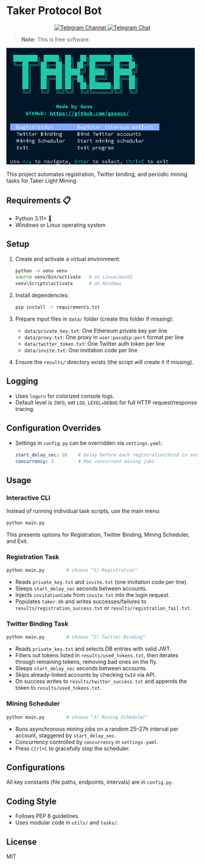 # Taker Protocol Bot
<p align="center">
  <a href="https://t.me/gans_software">
    <img src="https://img.shields.io/badge/Telegram-Channel-blue?style=for-the-badge&logo=telegram" alt="Telegram Channel">
  </a>
  <a href="https://t.me/ganssoftwarechat">
    <img src="https://img.shields.io/badge/Telegram-Chat-blue?style=for-the-badge&logo=telegram" alt="Telegram Chat">
  </a>
</p>

> **Note:** This is free software.

![Interface](interface.png)

This project automates registration, Twitter binding, and periodic mining tasks for Taker Light Mining.

## Requirements 📋

- Python 3.11+ 🐍
- Windows or Linux operating system

## Setup

1. Create and activate a virtual environment:
   ```bash
   python -m venv venv
   source venv/bin/activate   # on Linux/macOS
   venv\Scripts\activate      # on Windows
   ```

2. Install dependencies:
   ```bash
   pip install -r requirements.txt
   ```

3. Prepare input files in `data/` folder (create this folder if missing):
   - `data/private_key.txt`: One Ethereum private key per line
   - `data/proxy.txt`: One proxy in `user:pass@ip:port` format per line
   - `data/twitter_token.txt`: One Twitter auth token per line
   - `data/invite.txt`: One invitation code per line

4. Ensure the `results/` directory exists (the script will create it if missing).

## Logging
- Uses `loguru` for colorized console logs.
- Default level is `INFO`, set `LOG_LEVEL=DEBUG` for full HTTP request/response tracing.

## Configuration Overrides
- Settings in `config.py` can be overridden via `settings.yaml`:
  ```yaml
  start_delay_sec: 10    # Delay before each registration/bind in seconds
  concurrency: 3         # Max concurrent mining jobs
  ```

## Usage
### Interactive CLI
Instead of running individual task scripts, use the main menu:
```bash
python main.py
```
This presents options for Registration, Twitter Binding, Mining Scheduler, and Exit.

### Registration Task
```bash
python main.py        # choose "1) Registration"
```
- Reads `private_key.txt` and `invite.txt` (one invitation code per line).
- Sleeps `start_delay_sec` seconds between accounts.
- Injects `invitationCode` from `invite.txt` into the login request.
- Populates `taker.db` and writes successes/failures to `results/registration_success.txt` or `results/registration_fail.txt`.

### Twitter Binding Task
```bash
python main.py        # choose "2) Twitter Binding"
```
- Reads `private_key.txt` and selects DB entries with valid JWT.
- Filters out tokens listed in `results/used_tokens.txt`, then iterates through remaining tokens, removing bad ones on the fly.
- Sleeps `start_delay_sec` seconds between accounts.
- Skips already-linked accounts by checking `twId` via API.
- On success writes to `results/twitter_success.txt` and appends the token to `results/used_tokens.txt`.

### Mining Scheduler
```bash
python main.py        # choose "3) Mining Scheduler"
```
- Runs asynchronous mining jobs on a random 25–27h interval per account, staggered by `start_delay_sec`.
- Concurrency controlled by `concurrency` in `settings.yaml`.
- Press `Ctrl+C` to gracefully stop the scheduler.

## Configurations

All key constants (file paths, endpoints, intervals) are in `config.py`.

## Coding Style

- Follows PEP 8 guidelines.
- Uses modular code in `utils/` and `tasks/`.

## License

MIT 
